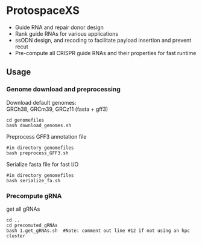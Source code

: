 # ProtospaceXS
- Guide RNA and repair donor design
- Rank guide RNAs for various applications
- ssODN design, and recoding to facilitate payload insertion and prevent recut
- Pre-compute all CRISPR guide RNAs and their properties for fast runtime

## Usage

### Genome download and preprocessing
Download default genomes:   
GRCh38, GRCm39, GRCz11 (fasta + gff3)
```
cd genomefiles
bash download_genomes.sh
```
Preprocess GFF3 annotation file
```
#in directory genomefiles
bash preprocess_GFF3.sh
```

Serialize fasta file for fast I/O
```
#in directory genomefiles
bash serialize_fa.sh
```
### Precompute gRNA
get all gRNAs
```
cd ..
cd precomuted_gRNAs
bash 1.get_gRNAs.sh  #Note: comment out line #12 if not using an hpc cluster
```
